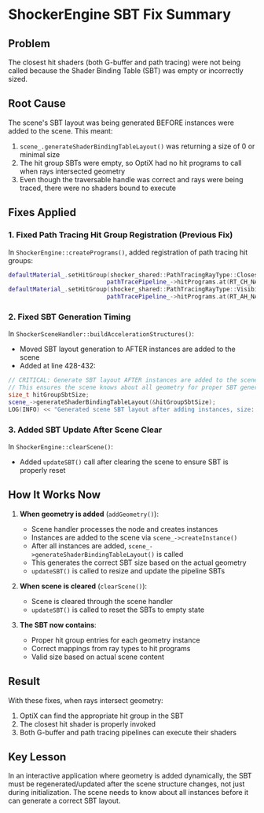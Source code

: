 # ShockerEngine SBT Fix Summary

## Problem
The closest hit shaders (both G-buffer and path tracing) were not being called because the Shader Binding Table (SBT) was empty or incorrectly sized.

## Root Cause
The scene's SBT layout was being generated BEFORE instances were added to the scene. This meant:
1. `scene_.generateShaderBindingTableLayout()` was returning a size of 0 or minimal size
2. The hit group SBTs were empty, so OptiX had no hit programs to call when rays intersected geometry
3. Even though the traversable handle was correct and rays were being traced, there were no shaders bound to execute

## Fixes Applied

### 1. Fixed Path Tracing Hit Group Registration (Previous Fix)
In `ShockerEngine::createPrograms()`, added registration of path tracing hit groups:
```cpp
defaultMaterial_.setHitGroup(shocker_shared::PathTracingRayType::Closest,
                            pathTracePipeline_->hitPrograms.at(RT_CH_NAME_STR("shading")));
defaultMaterial_.setHitGroup(shocker_shared::PathTracingRayType::Visibility,
                            pathTracePipeline_->hitPrograms.at(RT_AH_NAME_STR("visibility")));
```

### 2. Fixed SBT Generation Timing
In `ShockerSceneHandler::buildAccelerationStructures()`:
- Moved SBT layout generation to AFTER instances are added to the scene
- Added at line 428-432:
```cpp
// CRITICAL: Generate SBT layout AFTER instances are added to the scene
// This ensures the scene knows about all geometry for proper SBT generation
size_t hitGroupSbtSize;
scene_->generateShaderBindingTableLayout(&hitGroupSbtSize);
LOG(INFO) << "Generated scene SBT layout after adding instances, size: " << hitGroupSbtSize << " bytes";
```

### 3. Added SBT Update After Scene Clear
In `ShockerEngine::clearScene()`:
- Added `updateSBT()` call after clearing the scene to ensure SBT is properly reset

## How It Works Now

1. **When geometry is added** (`addGeometry()`):
   - Scene handler processes the node and creates instances
   - Instances are added to the scene via `scene_->createInstance()`
   - After all instances are added, `scene_->generateShaderBindingTableLayout()` is called
   - This generates the correct SBT size based on the actual geometry
   - `updateSBT()` is called to resize and update the pipeline SBTs

2. **When scene is cleared** (`clearScene()`):
   - Scene is cleared through the scene handler
   - `updateSBT()` is called to reset the SBTs to empty state

3. **The SBT now contains**:
   - Proper hit group entries for each geometry instance
   - Correct mappings from ray types to hit programs
   - Valid size based on actual scene content

## Result
With these fixes, when rays intersect geometry:
1. OptiX can find the appropriate hit group in the SBT
2. The closest hit shader is properly invoked
3. Both G-buffer and path tracing pipelines can execute their shaders

## Key Lesson
In an interactive application where geometry is added dynamically, the SBT must be regenerated/updated after the scene structure changes, not just during initialization. The scene needs to know about all instances before it can generate a correct SBT layout.